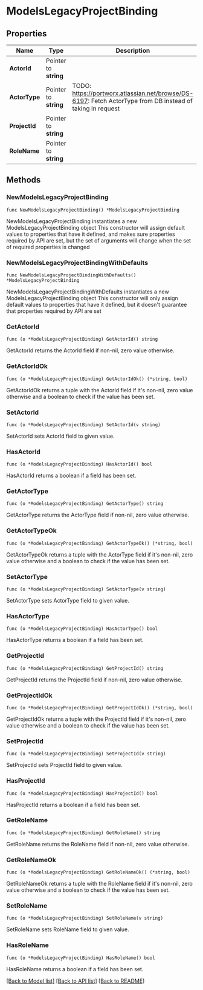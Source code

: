 # ModelsLegacyProjectBinding

## Properties

Name | Type | Description | Notes
------------ | ------------- | ------------- | -------------
**ActorId** | Pointer to **string** |  | [optional] 
**ActorType** | Pointer to **string** | TODO: https://portworx.atlassian.net/browse/DS-6197: Fetch ActorType from DB instead of taking in request | [optional] 
**ProjectId** | Pointer to **string** |  | [optional] 
**RoleName** | Pointer to **string** |  | [optional] 

## Methods

### NewModelsLegacyProjectBinding

`func NewModelsLegacyProjectBinding() *ModelsLegacyProjectBinding`

NewModelsLegacyProjectBinding instantiates a new ModelsLegacyProjectBinding object
This constructor will assign default values to properties that have it defined,
and makes sure properties required by API are set, but the set of arguments
will change when the set of required properties is changed

### NewModelsLegacyProjectBindingWithDefaults

`func NewModelsLegacyProjectBindingWithDefaults() *ModelsLegacyProjectBinding`

NewModelsLegacyProjectBindingWithDefaults instantiates a new ModelsLegacyProjectBinding object
This constructor will only assign default values to properties that have it defined,
but it doesn't guarantee that properties required by API are set

### GetActorId

`func (o *ModelsLegacyProjectBinding) GetActorId() string`

GetActorId returns the ActorId field if non-nil, zero value otherwise.

### GetActorIdOk

`func (o *ModelsLegacyProjectBinding) GetActorIdOk() (*string, bool)`

GetActorIdOk returns a tuple with the ActorId field if it's non-nil, zero value otherwise
and a boolean to check if the value has been set.

### SetActorId

`func (o *ModelsLegacyProjectBinding) SetActorId(v string)`

SetActorId sets ActorId field to given value.

### HasActorId

`func (o *ModelsLegacyProjectBinding) HasActorId() bool`

HasActorId returns a boolean if a field has been set.

### GetActorType

`func (o *ModelsLegacyProjectBinding) GetActorType() string`

GetActorType returns the ActorType field if non-nil, zero value otherwise.

### GetActorTypeOk

`func (o *ModelsLegacyProjectBinding) GetActorTypeOk() (*string, bool)`

GetActorTypeOk returns a tuple with the ActorType field if it's non-nil, zero value otherwise
and a boolean to check if the value has been set.

### SetActorType

`func (o *ModelsLegacyProjectBinding) SetActorType(v string)`

SetActorType sets ActorType field to given value.

### HasActorType

`func (o *ModelsLegacyProjectBinding) HasActorType() bool`

HasActorType returns a boolean if a field has been set.

### GetProjectId

`func (o *ModelsLegacyProjectBinding) GetProjectId() string`

GetProjectId returns the ProjectId field if non-nil, zero value otherwise.

### GetProjectIdOk

`func (o *ModelsLegacyProjectBinding) GetProjectIdOk() (*string, bool)`

GetProjectIdOk returns a tuple with the ProjectId field if it's non-nil, zero value otherwise
and a boolean to check if the value has been set.

### SetProjectId

`func (o *ModelsLegacyProjectBinding) SetProjectId(v string)`

SetProjectId sets ProjectId field to given value.

### HasProjectId

`func (o *ModelsLegacyProjectBinding) HasProjectId() bool`

HasProjectId returns a boolean if a field has been set.

### GetRoleName

`func (o *ModelsLegacyProjectBinding) GetRoleName() string`

GetRoleName returns the RoleName field if non-nil, zero value otherwise.

### GetRoleNameOk

`func (o *ModelsLegacyProjectBinding) GetRoleNameOk() (*string, bool)`

GetRoleNameOk returns a tuple with the RoleName field if it's non-nil, zero value otherwise
and a boolean to check if the value has been set.

### SetRoleName

`func (o *ModelsLegacyProjectBinding) SetRoleName(v string)`

SetRoleName sets RoleName field to given value.

### HasRoleName

`func (o *ModelsLegacyProjectBinding) HasRoleName() bool`

HasRoleName returns a boolean if a field has been set.


[[Back to Model list]](../README.md#documentation-for-models) [[Back to API list]](../README.md#documentation-for-api-endpoints) [[Back to README]](../README.md)


